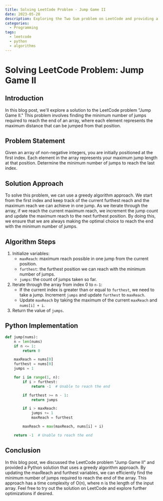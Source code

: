 ```yaml
---
title: Solving LeetCode Problem - Jump Game II
date: 2023-05-28
description: Exploring the Two Sum problem on LeetCode and providing a solution using Python.
categories:
  - Programming
tags:
  - leetcode
  - python
  - algorithms
---
```


# Solving LeetCode Problem: Jump Game II

## Introduction

In this blog post, we'll explore a solution to the LeetCode problem "Jump Game II." This problem involves finding the minimum number of jumps required to reach the end of an array, where each element represents the maximum distance that can be jumped from that position.

## Problem Statement

Given an array of non-negative integers, you are initially positioned at the first index. Each element in the array represents your maximum jump length at that position. Determine the minimum number of jumps to reach the last index.

## Solution Approach

To solve this problem, we can use a greedy algorithm approach. We start from the first index and keep track of the current furthest reach and the maximum reach we can achieve in one jump. As we iterate through the array, if we reach the current maximum reach, we increment the jump count and update the maximum reach to the next furthest position. By doing this, we ensure that we are always making the optimal choice to reach the end with the minimum number of jumps.

## Algorithm Steps

1. Initialize variables:
   - `maxReach`: maximum reach possible in one jump from the current position.
   - `furthest`: the furthest position we can reach with the minimum number of jumps.
   - `jumps`: the count of jumps taken so far.
2. Iterate through the array from index 0 to `n-1`:
   - If the current index is greater than or equal to `furthest`, we need to take a jump. Increment `jumps` and update `furthest` to `maxReach`.
   - Update `maxReach` by taking the maximum of the current `maxReach` and `nums[i] + i`.
3. Return the value of `jumps`.

## Python Implementation

```python
def jump(nums):
    n = len(nums)
    if n <= 1:
        return 0

    maxReach = nums[0]
    furthest = nums[0]
    jumps = 1

    for i in range(1, n):
        if i > furthest:
            return -1  # Unable to reach the end

        if furthest >= n - 1:
            return jumps

        if i > maxReach:
            jumps += 1
            maxReach = furthest

        maxReach = max(maxReach, nums[i] + i)

    return -1  # Unable to reach the end
```

## Conclusion

In this blog post, we discussed the LeetCode problem "Jump Game II" and provided a Python solution that uses a greedy algorithm approach. By updating the maxReach and furthest variables, we can efficiently find the minimum number of jumps required to reach the end of the array. This approach has a time complexity of O(n), where n is the length of the input array. Feel free to try out the solution on LeetCode and explore further optimizations if desired.
